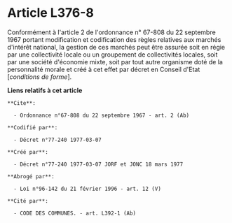 # Article L376-8

Conformément à l'article 2 de l'ordonnance n° 67-808 du 22 septembre 1967 portant modification et codification des règles
relatives aux marchés d'intérêt national, la gestion de ces marchés peut être assurée soit en régie par une collectivité
locale ou un groupement de collectivités locales, soit par une société d'économie mixte, soit par tout autre organisme doté
de la personnalité morale et créé à cet effet par décret en Conseil d'Etat [*conditions de forme*].

**Liens relatifs à cet article**

	**Cite**:

	  - Ordonnance n°67-808 du 22 septembre 1967 - art. 2 (Ab)

	**Codifié par**:

	  - Décret n°77-240 1977-03-07

	**Créé par**:

	  - Décret n°77-240 1977-03-07 JORF et JONC 18 mars 1977

	**Abrogé par**:

	  - Loi n°96-142 du 21 février 1996 - art. 12 (V)

	**Cité par**:

	  - CODE DES COMMUNES. - art. L392-1 (Ab)
